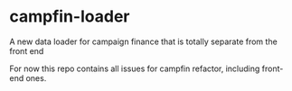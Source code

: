 # campfin-loader
A new data loader for campaign finance that is totally separate from the front end


For now this repo contains all issues for campfin refactor, including front-end ones.
